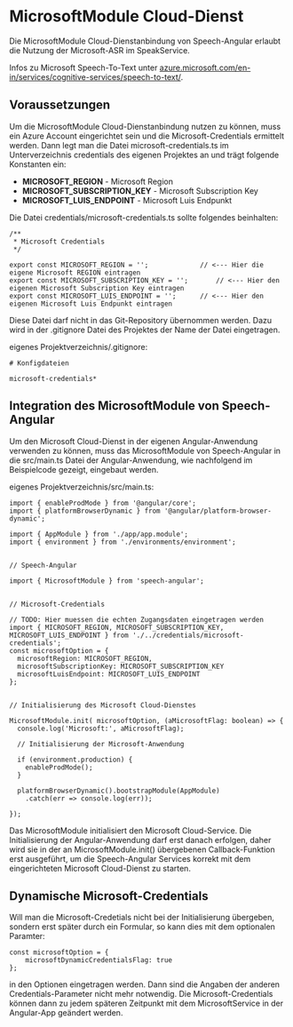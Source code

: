 # MicrosoftModule Cloud-Dienst

Die MicrosoftModule Cloud-Dienstanbindung von Speech-Angular erlaubt die Nutzung der Microsoft-ASR im SpeakService.

Infos zu Microsoft Speech-To-Text unter [azure.microsoft.com/en-in/services/cognitive-services/speech-to-text/](https://azure.microsoft.com/en-in/services/cognitive-services/speech-to-text/).


## Voraussetzungen

Um die MicrosoftModule Cloud-Dienstanbindung nutzen zu können, muss ein Azure Account eingerichtet sein und die Microsoft-Credentials ermittelt werden. Dann legt man die Datei microsoft-credentials.ts im Unterverzeichnis credentials des eigenen Projektes an und trägt folgende Konstanten ein:

* **MICROSOFT_REGION** - Microsoft Region
* **MICROSOFT_SUBSCRIPTION_KEY** - Microsoft Subscription Key
* **MICROSOFT_LUIS_ENDPOINT** - Microsoft Luis Endpunkt


Die Datei credentials/microsoft-credentials.ts sollte folgendes beinhalten:

	/**
	 * Microsoft Credentials
	 */
	
	export const MICROSOFT_REGION = ''; 			// <--- Hier die eigene Microsoft REGION eintragen
	export const MICROSOFT_SUBSCRIPTION_KEY = '';   	// <--- Hier den eigenen Microsoft Subscription Key eintragen 
	export const MICROSOFT_LUIS_ENDPOINT = '';   	// <--- Hier den eigenen Microsoft Luis Endpunkt eintragen 


Diese Datei darf nicht in das Git-Repository übernommen werden. Dazu wird in der .gitignore Datei des Projektes der Name der Datei eingetragen.

eigenes Projektverzeichnis/.gitignore:
 
	# Konfigdateien

	microsoft-credentials*


## Integration des MicrosoftModule von Speech-Angular

Um den Microsoft Cloud-Dienst in der eigenen Angular-Anwendung verwenden zu können, muss das MicrosoftModule von Speech-Angular in die src/main.ts Datei der Angular-Anwendung, wie nachfolgend im Beispielcode gezeigt, eingebaut werden.

eigenes Projektverzeichnis/src/main.ts:

	import { enableProdMode } from '@angular/core';
	import { platformBrowserDynamic } from '@angular/platform-browser-dynamic';
	
	import { AppModule } from './app/app.module';
	import { environment } from './environments/environment';
	
	
	// Speech-Angular 
	
	import { MicrosoftModule } from 'speech-angular';
	
	
	// Microsoft-Credentials
	
	// TODO: Hier muessen die echten Zugangsdaten eingetragen werden
	import { MICROSOFT_REGION, MICROSOFT_SUBSCRIPTION_KEY, MICROSOFT_LUIS_ENDPOINT } from './../credentials/microsoft-credentials';
	const microsoftOption = {
	  microsoftRegion: MICROSOFT_REGION,
	  microsoftSubscriptionKey: MICROSOFT_SUBSCRIPTION_KEY
	  microsoftLuisEndpoint: MICROSOFT_LUIS_ENDPOINT
	};
	
	
	// Initialisierung des Microsoft Cloud-Dienstes
	
	MicrosoftModule.init( microsoftOption, (aMicrosoftFlag: boolean) => {
	  console.log('Microsoft:', aMicrosoftFlag);
	
	  // Initialisierung der Microsoft-Anwendung 

	  if (environment.production) {
	    enableProdMode();
	  }
	
	  platformBrowserDynamic().bootstrapModule(AppModule)
	    .catch(err => console.log(err));
	
	});


Das MicrosoftModule initialisiert den Microsoft Cloud-Service. Die Initialisierung der Angular-Anwendung darf erst danach erfolgen, daher wird sie in der an MicrosoftModule.init() übergebenen Callback-Funktion erst ausgeführt, um die Speech-Angular Services korrekt mit dem eingerichteten Microsoft Cloud-Dienst zu starten.


## Dynamische Microsoft-Credentials

Will man die Microsoft-Credetials nicht bei der Initialisierung übergeben, sondern erst später durch ein Formular, so kann dies mit dem optionalen Paramter: 

	const microsoftOption = {
		microsoftDynamicCredentialsFlag: true 
	};
	
in den Optionen eingetragen werden. Dann sind die Angaben der anderen Credentials-Parameter nicht mehr notwendig.
Die Microsoft-Credentials können dann zu jedem späteren Zeitpunkt mit dem MicrosoftService in der Angular-App geändert werden.




